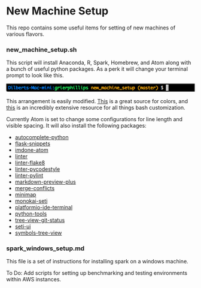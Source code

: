 # New Machine Setup

This repo contains some useful items for setting of new machines of various flavors.

### new_machine_setup.sh
This script will install Anaconda, R, Spark, Homebrew, and Atom along with a bunch of useful python packages. As a perk it will change your terminal prompt to look like this.

![Super Cool Bash Prompt!](terminal_prompt.png)

This arrangement is easily modified. [This](http://misc.flogisoft.com/bash/tip_colors_and_formatting) is a great source for colors, and [this](https://wiki.archlinux.org/index.php/Bash/Prompt_customization) is an incredibly extensive resource for all things bash customization.

Currently Atom is set to change some configurations for line length and visible spacing. It will also install the following packages:

  - [autocomplete-python](https://atom.io/packages/autocomplete-python)
  - [flask-snippets](https://atom.io/packages/flask-snippets)
  - [imdone-atom](https://atom.io/packages/imdone-atom)
  - [linter](https://atom.io/packages/linter)
  - [linter-flake8](https://atom.io/packages/linter-flake8)
  - [linter-pycodestyle](https://atom.io/packages/linter-pycodestyle)
  - [linter-pylint](https://atom.io/packages/linter-pylint)
  - [markdown-preview-plus](https://atom.io/packages/markdown-preview-plus)
  - [merge-conflicts](https://atom.io/packages/merge-conflicts)
  - [minimap](https://atom.io/packages/minimap)
  - [monokai-seti](https://atom.io/packages/monokai-seti)
  - [platformio-ide-terminal](https://atom.io/packages/platformio-ide-terminal)
  - [python-tools](https://atom.io/packages/python-tools)
  - [tree-view-git-status](https://atom.io/packages/tree-view-git-status)
  - [seti-ui](https://atom.io/packages/seti-ui)
  - [symbols-tree-view](https://atom.io/packages/symbols-tree-view)

### spark_windows_setup.md
This file is a set of instructions for installing spark on a windows machine.

To Do:
Add scripts for setting up benchmarking and testing environments within AWS instances.

